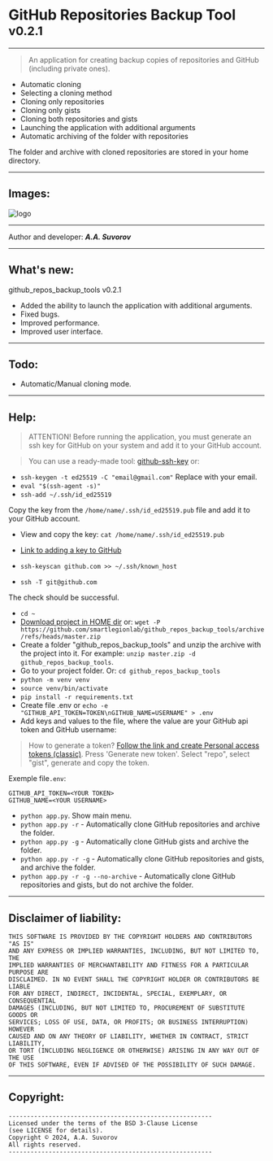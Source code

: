 # GitHub Repositories Backup Tool <sup>v0.2.1</sup>

---

> An application for creating backup copies of repositories and GitHub (including private ones).

- Automatic cloning
- Selecting a cloning method
- Cloning only repositories
- Cloning only gists
- Cloning both repositories and gists
- Launching the application with additional arguments
- Automatic archiving of the folder with repositories

The folder and archive with cloned repositories are stored in your home directory.

***


## Images:

![logo](https://github.com/smartlegionlab/github_repos_backup_tools/raw/master/data/images/github_repos_backup_tools.png)

***

Author and developer: ___A.A. Suvorov___

***

## What's new:

github_repos_backup_tools v0.2.1

- Added the ability to launch the application with additional arguments.
- Fixed bugs.
- Improved performance.
- Improved user interface.

***

## Todo:

- Automatic/Manual cloning mode.

***

## Help:

> ATTENTION! Before running the application, you must generate an ssh key for GitHub on your system and add it to your GitHub account.

> You can use a ready-made tool: [github-ssh-key](https://github.com/smartlegionlab/github-ssh-key/) or:

- `ssh-keygen -t ed25519 -C "email@gmail.com"` Replace with your email.
- `eval "$(ssh-agent -s)"`
- `ssh-add ~/.ssh/id_ed25519`

Copy the key from the `/home/name/.ssh/id_ed25519.pub` file and add it to your GitHub account.
- View and copy the key: `cat /home/name/.ssh/id_ed25519.pub`
- [Link to adding a key to GitHub](https://github.com/settings/keys)

- `ssh-keyscan github.com >> ~/.ssh/known_host`
- `ssh -T git@github.com`

The check should be successful.

- `cd ~`
- [Download project in HOME dir](https://github.com/smartlegionlab/github_repos_backup_tools/archive/refs/heads/master.zip) or: `wget -P https://github.com/smartlegionlab/github_repos_backup_tools/archive/refs/heads/master.zip` 
- Create a folder "github_repos_backup_tools" and unzip the archive with the project into it. For example: `unzip master.zip -d github_repos_backup_tools`.
- Go to your project folder. Or: `cd github_repos_backup_tools`
- `python -m venv venv`
- `source venv/bin/activate`
- `pip install -r requirements.txt`
- Create file .env or `echo -e "GITHUB_API_TOKEN=TOKEN\nGITHUB_NAME=USERNAME" > .env`
- Add keys and values to the file, where the value are your GitHub api token and GitHub username:

> How to generate a token? [Follow the link and create Personal access tokens (classic)](https://github.com/settings/tokens/new). Press 'Generate new token'. Select "repo", select "gist", generate and copy the token.

Exemple file`.env`:
```text
GITHUB_API_TOKEN=<YOUR TOKEN>
GITHUB_NAME=<YOUR USERNAME>
```

- `python app.py`. Show main menu.
- `python app.py -r` - Automatically clone GitHub repositories and archive the folder.
- `python app.py -g` - Automatically clone GitHub gists and archive the folder.
- `python app.py -r -g` - Automatically clone GitHub repositories and gists, and archive the folder.
- `python app.py -r -g --no-archive` - Automatically clone GitHub repositories and gists, but do not archive the folder.

***

## Disclaimer of liability:

    THIS SOFTWARE IS PROVIDED BY THE COPYRIGHT HOLDERS AND CONTRIBUTORS "AS IS"
    AND ANY EXPRESS OR IMPLIED WARRANTIES, INCLUDING, BUT NOT LIMITED TO, THE
    IMPLIED WARRANTIES OF MERCHANTABILITY AND FITNESS FOR A PARTICULAR PURPOSE ARE
    DISCLAIMED. IN NO EVENT SHALL THE COPYRIGHT HOLDER OR CONTRIBUTORS BE LIABLE
    FOR ANY DIRECT, INDIRECT, INCIDENTAL, SPECIAL, EXEMPLARY, OR CONSEQUENTIAL
    DAMAGES (INCLUDING, BUT NOT LIMITED TO, PROCUREMENT OF SUBSTITUTE GOODS OR
    SERVICES; LOSS OF USE, DATA, OR PROFITS; OR BUSINESS INTERRUPTION) HOWEVER
    CAUSED AND ON ANY THEORY OF LIABILITY, WHETHER IN CONTRACT, STRICT LIABILITY,
    OR TORT (INCLUDING NEGLIGENCE OR OTHERWISE) ARISING IN ANY WAY OUT OF THE USE
    OF THIS SOFTWARE, EVEN IF ADVISED OF THE POSSIBILITY OF SUCH DAMAGE.

***

## Copyright:
    --------------------------------------------------------
    Licensed under the terms of the BSD 3-Clause License
    (see LICENSE for details).
    Copyright © 2024, A.A. Suvorov
    All rights reserved.
    --------------------------------------------------------